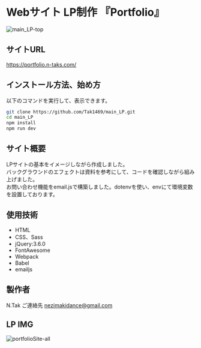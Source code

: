# Webサイト LP制作 『Portfolio』
![main_LP-top](https://user-images.githubusercontent.com/123624951/215448688-c789b1ed-aa9c-4a19-8e59-e1dc4e5f9292.png)

## サイトURL
https://portfolio.n-taks.com/
## インストール方法、始め方
以下のコマンドを実行して、表示できます。

```bash
git clone https://github.com/Tak1469/main_LP.git
cd main_LP
npm install
npm run dev
```

## サイト概要

LPサイトの基本をイメージしながら作成しました。
<br>
バックグラウンドのエフェクトは資料を参考にして、コードを確認しながら組み上げました。
<br>
お問い合わせ機能をemail.jsで構築しました。dotenvを使い、envにて環境変数を設置しております。


## 使用技術
-   HTML
-   CSS、Sass
-   jQuery:3.6.0
-   FontAwesome
-   Webpack
-   Babel
-   emailjs

## 製作者
N.Tak
ご連絡先 nezimakidance@gmail.com
## LP IMG
![portfolioSite-all](https://user-images.githubusercontent.com/123624951/215448920-cfffc596-6552-4708-9cc3-51e6333ff46d.png)
